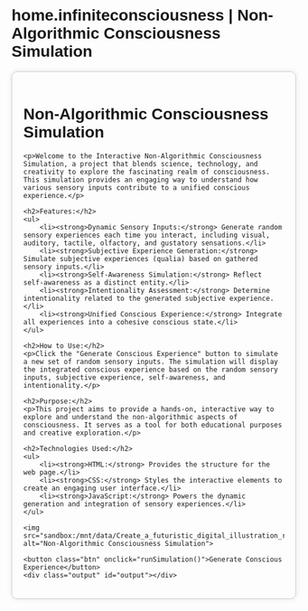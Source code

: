 # home.infiniteconsciousness | Non-Algorithmic Consciousness Simulation
<!DOCTYPE html>
<html lang="en">
<head>
    <meta charset="UTF-8">
    <meta name="viewport" content="width=device-width, initial-scale=1.0">
    <title>Non-Algorithmic Consciousness Simulation</title>
    <style>
        body {
            font-family: Arial, sans-serif;
            margin: 20px;
        }
        .container {
            max-width: 800px;
            margin: auto;
            padding: 20px;
            border: 1px solid #ccc;
            border-radius: 10px;
            box-shadow: 0 0 10px rgba(0, 0, 0, 0.1);
        }
        .btn {
            padding: 10px 20px;
            background-color: #007bff;
            color: white;
            border: none;
            border-radius: 5px;
            cursor: pointer;
        }
        .btn:hover {
            background-color: #0056b3;
        }
        .output {
            margin-top: 20px;
            padding: 20px;
            border: 1px solid #ccc;
            border-radius: 10px;
            background-color: #f9f9f9;
        }
        img {
            width: 100%;
            height: auto;
            margin-top: 20px;
        }
    </style>
</head>
<body>

<div class="container">
    <h1>Non-Algorithmic Consciousness Simulation</h1>
    
    <p>Welcome to the Interactive Non-Algorithmic Consciousness Simulation, a project that blends science, technology, and creativity to explore the fascinating realm of consciousness. This simulation provides an engaging way to understand how various sensory inputs contribute to a unified conscious experience.</p>

    <h2>Features:</h2>
    <ul>
        <li><strong>Dynamic Sensory Inputs:</strong> Generate random sensory experiences each time you interact, including visual, auditory, tactile, olfactory, and gustatory sensations.</li>
        <li><strong>Subjective Experience Generation:</strong> Simulate subjective experiences (qualia) based on gathered sensory inputs.</li>
        <li><strong>Self-Awareness Simulation:</strong> Reflect self-awareness as a distinct entity.</li>
        <li><strong>Intentionality Assessment:</strong> Determine intentionality related to the generated subjective experience.</li>
        <li><strong>Unified Conscious Experience:</strong> Integrate all experiences into a cohesive conscious state.</li>
    </ul>

    <h2>How to Use:</h2>
    <p>Click the "Generate Conscious Experience" button to simulate a new set of random sensory inputs. The simulation will display the integrated conscious experience based on the random sensory inputs, subjective experience, self-awareness, and intentionality.</p>

    <h2>Purpose:</h2>
    <p>This project aims to provide a hands-on, interactive way to explore and understand the non-algorithmic aspects of consciousness. It serves as a tool for both educational purposes and creative exploration.</p>

    <h2>Technologies Used:</h2>
    <ul>
        <li><strong>HTML:</strong> Provides the structure for the web page.</li>
        <li><strong>CSS:</strong> Styles the interactive elements to create an engaging user interface.</li>
        <li><strong>JavaScript:</strong> Powers the dynamic generation and integration of sensory experiences.</li>
    </ul>

    <img src="sandbox:/mnt/data/Create_a_futuristic_digital_illustration_represent.png" alt="Non-Algorithmic Consciousness Simulation">

    <button class="btn" onclick="runSimulation()">Generate Conscious Experience</button>
    <div class="output" id="output"></div>
</div>

<script>
    const possibleInputs = {
        visual: ["seeing a beautiful sunset", "observing a busy street", "watching a serene forest", "gazing at a starry sky", "viewing a vibrant painting"],
        auditory: ["hearing birds chirping", "listening to traffic", "enjoying classical music", "hearing a thunderstorm", "listening to laughter"],
        tactile: ["feeling a gentle breeze", "touching a soft fabric", "sensing a rough surface", "feeling warm sunlight", "touching cold water"],
        olfactory: ["smelling fresh flowers", "detecting a smoky aroma", "enjoying the scent of rain", "smelling freshly baked bread", "inhaling a fragrant perfume"],
        gustatory: ["tasting a sweet fruit", "savoring a spicy dish", "drinking a cold beverage", "tasting bitter coffee", "enjoying a savory meal"]
    };

    function getRandomInput(sensoryType) {
        const inputs = possibleInputs[sensoryType];
        return inputs[Math.floor(Math.random() * inputs.length)];
    }

    function subjectiveExperience(inputs) {
        return `Qualia(${JSON.stringify(inputs)})`;
    }

    function selfAwareness() {
        return "I am aware of myself as a distinct entity";
    }

    function intentionality(state) {
        return `This state is about ${state}`;
    }

    function unityOfConsciousness(experiences) {
        return "Integrated cohesive experience: " + experiences.join(", ");
    }

    function gatherSensoryInputs() {
        return {
            visual: getRandomInput("visual"),
            auditory: getRandomInput("auditory"),
            tactile: getRandomInput("tactile"),
            olfactory: getRandomInput("olfactory"),
            gustatory: getRandomInput("gustatory")
        };
    }

    function runSimulation() {
        const experiences = gatherSensoryInputs();
        const subjectiveExperienceResult = subjectiveExperience(experiences);
        const selfAwarenessResult = selfAwareness();
        const intentionalityResult = intentionality(subjectiveExperienceResult);
        const unifiedConsciousnessResult = unityOfConsciousness([subjectiveExperienceResult, selfAwarenessResult, intentionalityResult]);

        document.getElementById('output').innerText = `Conscious experience: ${unifiedConsciousnessResult}`;
    }
</script>

</body>
</html>

